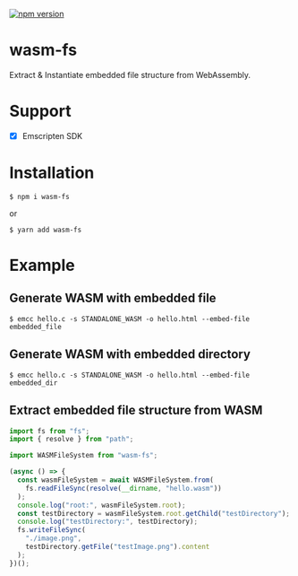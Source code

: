 <a href="https://www.npmjs.com/package/wasm-fs"><img src="https://img.shields.io/npm/v/wasm-fs.svg?maxAge=3600" alt="npm version" /></a>

# wasm-fs

Extract & Instantiate embedded file structure from WebAssembly.

# Support

- [x] Emscripten SDK

# Installation

```
$ npm i wasm-fs
```

or

```
$ yarn add wasm-fs
```

# Example

## Generate WASM with embedded file

```
$ emcc hello.c -s STANDALONE_WASM -o hello.html --embed-file embedded_file
```

## Generate WASM with embedded directory

```
$ emcc hello.c -s STANDALONE_WASM -o hello.html --embed-file embedded_dir
```

## Extract embedded file structure from WASM

```ts
import fs from "fs";
import { resolve } from "path";

import WASMFileSystem from "wasm-fs";

(async () => {
  const wasmFileSystem = await WASMFileSystem.from(
    fs.readFileSync(resolve(__dirname, "hello.wasm"))
  );
  console.log("root:", wasmFileSystem.root);
  const testDirectory = wasmFileSystem.root.getChild("testDirectory");
  console.log("testDirectory:", testDirectory);
  fs.writeFileSync(
    "./image.png",
    testDirectory.getFile("testImage.png").content
  );
})();
```
